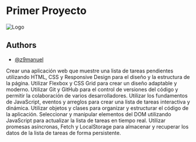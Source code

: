 # Primer Proyecto

![Logo](https://www.lasallebajio.edu.mx/images/l.png)

## Authors

- [@z9manuel](https://github.com/z9manuel)


Crear una aplicación web que muestre una lista de tareas pendientes utilizando HTML, CSS y Responsive Design para el diseño y la estructura de la página. Utilizar Flexbox y CSS Grid para crear un diseño adaptable y moderno. Utilizar Git y GitHub para el control de versiones del código y permitir la colaboración de varios desarrolladores. Utilizar los fundamentos de JavaScript, eventos y arreglos para crear una lista de tareas interactiva y dinámica. Utilizar objetos y clases para organizar y estructurar el código de la aplicación. Seleccionar y manipular elementos del DOM utilizando JavaScript para actualizar la lista de tareas en tiempo real. Utilizar promesas asíncronas, Fetch y LocalStorage para almacenar y recuperar los datos de la lista de tareas de forma persistente.